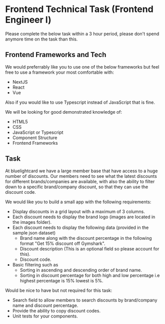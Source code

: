 # Frontend Technical Task (Frontend Engineer l)

Please complete the below task within a 3 hour period, please don't spend anymore time on the task than this.

## Frontend Frameworks and Tech

We would preferrably like you to use one of the below frameworks but feel free to use a framework your most comfortable with:
  - NextJS
  - React
  - Vue

Also if you would like to use Typescript instead of JavaScript that is fine.

We will be looking for good demonstrated knowledge of:
  - HTML5
  - CSS
  - JavaScript or Typescript
  - Component Structure
  - Frontend Frameworks
  
## Task

At bluelightcard we have a large member base that have access to a huge number of discounts. Our members need to see what the latest discounts for different brands/companies are available, with also the ability to filter down to a specific brand/company discount, so that they can use the discount code.

We would like you to build a small app with the following requirements:
 - Display discounts in a grid layout with a maximum of 3 columns.
 - Each discount needs to display the brand logo (images are located in the images folder).
 - Each discount needs to display the following data (provided in the sample json dataset)
   - Brand name along with the discount percentage in the following format "Get 15% discount off Gymshark".
   - Discount description (This is an optional field so please account for this).
   - Discount code.
 - Basic filtering such as
   - Sorting in ascending and descending order of brand name.
   - Sorting in discount percentage for both high and low percentage i.e highest percentage is 15% lowest is 5%.

Would be nice to have but not required for this task:
  - Search field to allow members to search discounts by brand/company name and discount percentage.
  - Provide the ability to copy discount codes.
  - Unit tests for your components.
